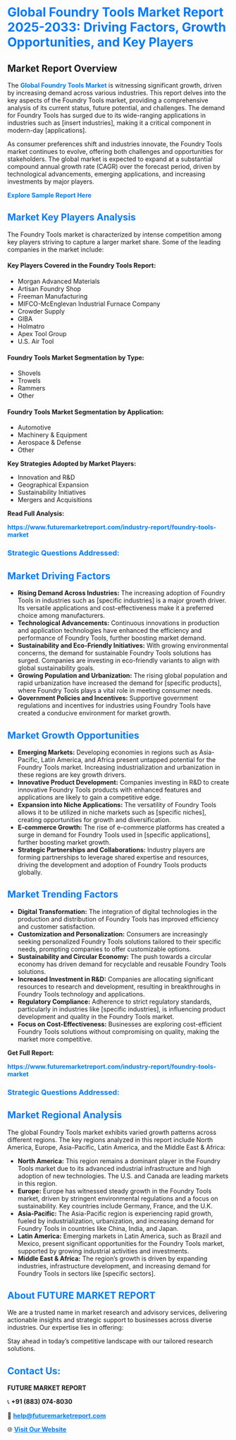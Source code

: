<h1 style="color: #007BFF;">Global Foundry Tools Market Report 2025-2033: Driving Factors, Growth Opportunities, and Key Players</h1>

<section id="overview">
<h2>Market Report Overview</h2>
<p>The <a href="https://www.futuremarketreport.com/industry-report/foundry-tools-market" style="color: #007BFF; text-decoration: none;"><strong>Global Foundry Tools Market</strong></a> is witnessing significant growth, driven by increasing demand across various industries. This report delves into the key aspects of the Foundry Tools market, providing a comprehensive analysis of its current status, future potential, and challenges. The demand for Foundry Tools has surged due to its wide-ranging applications in industries such as [insert industries], making it a critical component in modern-day [applications].</p>
<p>As consumer preferences shift and industries innovate, the Foundry Tools market continues to evolve, offering both challenges and opportunities for stakeholders. The global market is expected to expand at a substantial compound annual growth rate (CAGR) over the forecast period, driven by technological advancements, emerging applications, and increasing investments by major players.</p>
</section>

<section id="overview">
<p><a href="https://www.futuremarketreport.com/request-sample/reportId=51565" style="color: #007BFF; text-decoration: none;"><strong>Explore Sample Report Here</strong></a></p>
</section>

<section id="key-players">
<h2 style="color: #007BFF;">Market Key Players Analysis</h2>
<p>The Foundry Tools market is characterized by intense competition among key players striving to capture a larger market share. Some of the leading companies in the market include:</p>
<h4>Key Players Covered in the Foundry Tools Report:</h4>
<ul><li>Morgan Advanced Materials</li><li>Artisan Foundry Shop</li><li>Freeman Manufacturing</li><li>MIFCO-McEnglevan Industrial Furnace Company</li><li>Crowder Supply</li><li>GIBA</li><li>Holmatro</li><li>Apex Tool Group</li><li>U.S. Air Tool</li></ul>
<h4>Foundry Tools Market Segmentation by Type:</h4>
<ul><li>Shovels</li><li>Trowels</li><li>Rammers</li><li>Other</li></ul>

<h4>Foundry Tools Market Segmentation by Application:</h4>
<ul><li>Automotive</li><li>Machinery &amp; Equipment</li><li>Aerospace &amp; Defense</li><li>Other</li></ul>
<p><strong>Key Strategies Adopted by Market Players:</strong></p>
<ul>
<li>Innovation and R&D</li>
<li>Geographical Expansion</li>
<li>Sustainability Initiatives</li>
<li>Mergers and Acquisitions</li>
</ul>
</section>

<section>
<p><strong>Read Full Analysis: </strong></p><a href="https://www.futuremarketreport.com/industry-report/foundry-tools-market" style="color: #007BFF; text-decoration: none;"><strong>https://www.futuremarketreport.com/industry-report/foundry-tools-market</strong></a>
<h3 style="color: #007BFF;">Strategic Questions Addressed:</h3>
</section>

<section id="driving-factors">
<h2 style="color: #007BFF;">Market Driving Factors</h2>
<ul>
<li><strong>Rising Demand Across Industries:</strong> The increasing adoption of Foundry Tools in industries such as [specific industries] is a major growth driver. Its versatile applications and cost-effectiveness make it a preferred choice among manufacturers.</li>
<li><strong>Technological Advancements:</strong> Continuous innovations in production and application technologies have enhanced the efficiency and performance of Foundry Tools, further boosting market demand.</li>
<li><strong>Sustainability and Eco-Friendly Initiatives:</strong> With growing environmental concerns, the demand for sustainable Foundry Tools solutions has surged. Companies are investing in eco-friendly variants to align with global sustainability goals.</li>
<li><strong>Growing Population and Urbanization:</strong> The rising global population and rapid urbanization have increased the demand for [specific products], where Foundry Tools plays a vital role in meeting consumer needs.</li>
<li><strong>Government Policies and Incentives:</strong> Supportive government regulations and incentives for industries using Foundry Tools have created a conducive environment for market growth.</li>
</ul>
</section>

<section id="growth-opportunities">
<h2 style="color: #007BFF;">Market Growth Opportunities</h2>
<ul>
<li><strong>Emerging Markets:</strong> Developing economies in regions such as Asia-Pacific, Latin America, and Africa present untapped potential for the Foundry Tools market. Increasing industrialization and urbanization in these regions are key growth drivers.</li>
<li><strong>Innovative Product Development:</strong> Companies investing in R&D to create innovative Foundry Tools products with enhanced features and applications are likely to gain a competitive edge.</li>
<li><strong>Expansion into Niche Applications:</strong> The versatility of Foundry Tools allows it to be utilized in niche markets such as [specific niches], creating opportunities for growth and diversification.</li>
<li><strong>E-commerce Growth:</strong> The rise of e-commerce platforms has created a surge in demand for Foundry Tools used in [specific applications], further boosting market growth.</li>
<li><strong>Strategic Partnerships and Collaborations:</strong> Industry players are forming partnerships to leverage shared expertise and resources, driving the development and adoption of Foundry Tools products globally.</li>
</ul>
</section>

<section id="trending-factors">
<h2 style="color: #007BFF;">Market Trending Factors</h2>
<ul>
<li><strong>Digital Transformation:</strong> The integration of digital technologies in the production and distribution of Foundry Tools has improved efficiency and customer satisfaction.</li>
<li><strong>Customization and Personalization:</strong> Consumers are increasingly seeking personalized Foundry Tools solutions tailored to their specific needs, prompting companies to offer customizable options.</li>
<li><strong>Sustainability and Circular Economy:</strong> The push towards a circular economy has driven demand for recyclable and reusable Foundry Tools solutions.</li>
<li><strong>Increased Investment in R&D:</strong> Companies are allocating significant resources to research and development, resulting in breakthroughs in Foundry Tools technology and applications.</li>
<li><strong>Regulatory Compliance:</strong> Adherence to strict regulatory standards, particularly in industries like [specific industries], is influencing product development and quality in the Foundry Tools market.</li>
<li><strong>Focus on Cost-Effectiveness:</strong> Businesses are exploring cost-efficient Foundry Tools solutions without compromising on quality, making the market more competitive.</li>
</ul>
</section>

<section>
<p><strong>Get Full Report: </strong></p><a href="https://www.futuremarketreport.com/industry-report/foundry-tools-market" style="color: #007BFF; text-decoration: none;"><strong>https://www.futuremarketreport.com/industry-report/foundry-tools-market</strong></a>
<h3 style="color: #007BFF;">Strategic Questions Addressed:</h3>
</section>


<section id="regional-analysis">
<h2 style="color: #007BFF;">Market Regional Analysis</h2>
<p>The global Foundry Tools market exhibits varied growth patterns across different regions. The key regions analyzed in this report include North America, Europe, Asia-Pacific, Latin America, and the Middle East & Africa:</p>
<ul>
<li><strong>North America:</strong> This region remains a dominant player in the Foundry Tools market due to its advanced industrial infrastructure and high adoption of new technologies. The U.S. and Canada are leading markets in this region.</li>
<li><strong>Europe:</strong> Europe has witnessed steady growth in the Foundry Tools market, driven by stringent environmental regulations and a focus on sustainability. Key countries include Germany, France, and the U.K.</li>
<li><strong>Asia-Pacific:</strong> The Asia-Pacific region is experiencing rapid growth, fueled by industrialization, urbanization, and increasing demand for Foundry Tools in countries like China, India, and Japan.</li>
<li><strong>Latin America:</strong> Emerging markets in Latin America, such as Brazil and Mexico, present significant opportunities for the Foundry Tools market, supported by growing industrial activities and investments.</li>
<li><strong>Middle East & Africa:</strong> The region’s growth is driven by expanding industries, infrastructure development, and increasing demand for Foundry Tools in sectors like [specific sectors].</li>
</ul>
</section>

<footer>
<h2 style="color: #007BFF;">About FUTURE MARKET REPORT</h2>
<p>We are a trusted name in market research and advisory services, delivering actionable insights and strategic support to businesses across diverse industries. Our expertise lies in offering:</p>

<p>Stay ahead in today’s competitive landscape with our tailored research solutions.</p>

<h2 style="color: #007BFF;">Contact Us:</h2>
<p><strong>FUTURE MARKET REPORT</strong></p>
<p>📞 <strong>+91 (883) 074-8030</strong></p>
<p>📧 <strong><a href="mailto:help@futuremarketreport.com" style="color: #007BFF;">help@futuremarketreport.com</a></strong></p>
<p>🌐 <strong><a href="https://www.futuremarketreport.com/" style="color: #007BFF;">Visit Our Website</a></strong></p>
</footer>